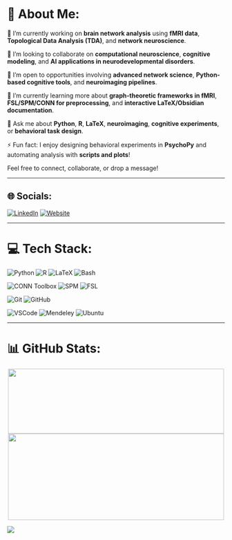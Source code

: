 # 💫 About Me:

🔭 I’m currently working on **brain network analysis** using **fMRI data**, **Topological Data Analysis (TDA)**, and **network neuroscience**.

👯 I’m looking to collaborate on **computational neuroscience**, **cognitive modeling**, and **AI applications in neurodevelopmental disorders**.

🤝 I’m open to opportunities involving **advanced network science**, **Python-based cognitive tools**, and **neuroimaging pipelines**.

🌱 I’m currently learning more about **graph-theoretic frameworks in fMRI**, **FSL/SPM/CONN for preprocessing**, and **interactive LaTeX/Obsidian documentation**.

💬 Ask me about **Python**, **R**, **LaTeX**, **neuroimaging**, **cognitive experiments**, or **behavioral task design**.

⚡ Fun fact: I enjoy designing behavioral experiments in **PsychoPy** and automating analysis with **scripts and plots**!

Feel free to connect, collaborate, or drop a message!

---

## 🌐 Socials:
[![LinkedIn](https://img.shields.io/badge/LinkedIn-%230077B5.svg?logo=linkedin&logoColor=white)](https://linkedin.com/in/saeedrafshar) 
[![Website](https://img.shields.io/badge/Website-000000?style=for-the-badge&logo=About.me&logoColor=white)](https://saeedrafsharx.github.io)

---

# 💻 Tech Stack:
![Python](https://img.shields.io/badge/python-3670A0?style=for-the-badge&logo=python&logoColor=ffdd54)
![R](https://img.shields.io/badge/R-276DC3.svg?style=for-the-badge&logo=R&logoColor=white)
![LaTeX](https://img.shields.io/badge/latex-%23008080.svg?style=for-the-badge&logo=latex&logoColor=white)
![Bash](https://img.shields.io/badge/shell_script-%23121011.svg?style=for-the-badge&logo=gnu-bash&logoColor=white)

![CONN Toolbox](https://img.shields.io/badge/CONN-Toolbox-blue.svg?style=for-the-badge)
![SPM](https://img.shields.io/badge/SPM-Toolbox-6002EE?style=for-the-badge)
![FSL](https://img.shields.io/badge/FSL-Toolkit-blue?style=for-the-badge)

![Git](https://img.shields.io/badge/git-%23F05033.svg?style=for-the-badge&logo=git&logoColor=white)
![GitHub](https://img.shields.io/badge/github-%23121011.svg?style=for-the-badge&logo=github&logoColor=white)

![VSCode](https://img.shields.io/badge/VSCode-%23007ACC.svg?style=for-the-badge&logo=visual-studio-code&logoColor=white)
![Mendeley](https://img.shields.io/badge/Mendeley-9A1B2E.svg?style=for-the-badge&logo=mendeley&logoColor=white)
![Ubuntu](https://img.shields.io/badge/Ubuntu-E95420.svg?style=for-the-badge&logo=ubuntu&logoColor=white)

---

# 📊 GitHub Stats:                                                                                                                                              

<p align="center">
  <img src="https://github-readme-stats.vercel.app/api?username=saeedrafsharx&theme=dark&hide_border=false&include_all_commits=true&count_private=true"  height="150" width="500">
  <img src="https://github-readme-stats.vercel.app/api/top-langs/?username=saeedrafsharx&theme=dark&hide_border=false&layout=compact"  height="200" width="500">
</p>

[![](https://visitcount.itsvg.in/api?id=saeedrafsharx&icon=5&color=11)](https://visitcount.itsvg.in)

<!-- Proudly customized for Saeed Rezaei Afshar -->
